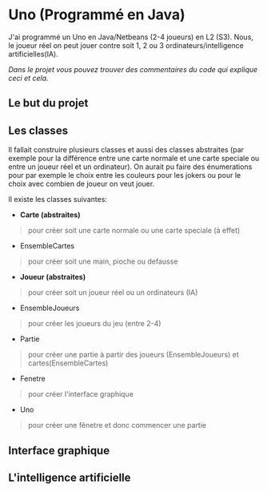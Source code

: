 # Uno (Programmé en Java)
J'ai programmé un Uno en Java/Netbeans (2-4 joueurs) en L2 (S3).
Nous, le joueur réel on peut jouer contre soit 1, 2 ou 3 ordinateurs/intelligence artificielles(IA).

*Dans le projet vous pouvez trouver des commentaires du code qui explique ceci et cela.*


## Le but du projet 


## Les classes
Il fallait construire plusieurs classes et aussi des classes abstraites (par exemple pour la différence entre une carte normale et une carte speciale ou entre un joueur réel et un ordinateur).
On aurait pu faire des énumerations pour par exemple le choix entre les couleurs pour les jokers ou pour le choix avec combien de joueur on veut jouer.

Il existe les classes suivantes: 
  * **Carte (abstraites)**              
  > pour créer soit une carte normale ou une carte speciale (à effet)
  * EnsembleCartes        
  > pour créer soit une main, pioche ou defausse
  * **Joueur (abstraites)**             
  > pour créer soit un joueur réel ou un ordinateurs (IA) 
  * EnsembleJoueurs       
  > pour créer les joueurs du jeu (entre 2-4)
  * Partie                 
  > pour créer une partie à partir des joueurs (EnsembleJoueurs) et cartes(EnsembleCartes)
  * Fenetre                
  > pour créer l'interface graphique
  * Uno                   
  > pour créer une fênetre et donc commencer une partie


## Interface graphique


## L'intelligence artificielle

